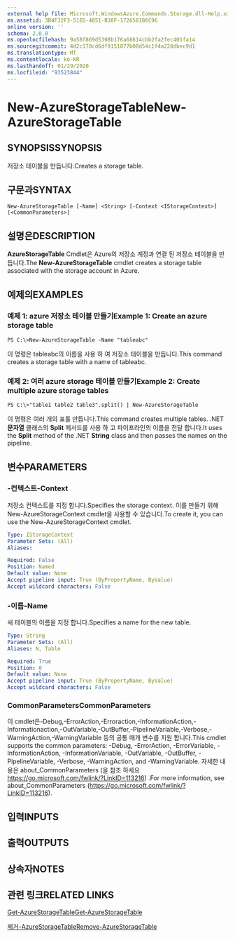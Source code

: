 ```yaml
---
external help file: Microsoft.WindowsAzure.Commands.Storage.dll-Help.xml
ms.assetid: 3B4F32F3-51ED-4851-B38F-172658186C96
online version: ''
schema: 2.0.0
ms.openlocfilehash: 9a58f869d5308b176a68614cbb2fa2fec401fa14
ms.sourcegitcommit: 4d2c178cd6df9151877b08d54c1f4a228dbec9d1
ms.translationtype: MT
ms.contentlocale: ko-KR
ms.lasthandoff: 01/29/2020
ms.locfileid: "93523844"
---
```

# <span data-ttu-id="86e0e-101">New-AzureStorageTable</span><span class="sxs-lookup"><span data-stu-id="86e0e-101">New-AzureStorageTable</span></span>

## <span data-ttu-id="86e0e-102">SYNOPSIS</span><span class="sxs-lookup"><span data-stu-id="86e0e-102">SYNOPSIS</span></span>
<span data-ttu-id="86e0e-103">저장소 테이블을 만듭니다.</span><span class="sxs-lookup"><span data-stu-id="86e0e-103">Creates a storage table.</span></span>

## <span data-ttu-id="86e0e-104">구문과</span><span class="sxs-lookup"><span data-stu-id="86e0e-104">SYNTAX</span></span>

```
New-AzureStorageTable [-Name] <String> [-Context <IStorageContext>] [<CommonParameters>]
```

## <span data-ttu-id="86e0e-105">설명은</span><span class="sxs-lookup"><span data-stu-id="86e0e-105">DESCRIPTION</span></span>
<span data-ttu-id="86e0e-106">**AzureStorageTable** Cmdlet은 Azure의 저장소 계정과 연결 된 저장소 테이블을 만듭니다.</span><span class="sxs-lookup"><span data-stu-id="86e0e-106">The **New-AzureStorageTable** cmdlet creates a storage table associated with the storage account in Azure.</span></span>

## <span data-ttu-id="86e0e-107">예제의</span><span class="sxs-lookup"><span data-stu-id="86e0e-107">EXAMPLES</span></span>

### <span data-ttu-id="86e0e-108">예제 1: azure 저장소 테이블 만들기</span><span class="sxs-lookup"><span data-stu-id="86e0e-108">Example 1: Create an azure storage table</span></span>
```
PS C:\>New-AzureStorageTable -Name "tableabc"
```

<span data-ttu-id="86e0e-109">이 명령은 tableabc의 이름을 사용 하 여 저장소 테이블을 만듭니다.</span><span class="sxs-lookup"><span data-stu-id="86e0e-109">This command creates a storage table with a name of tableabc.</span></span>

### <span data-ttu-id="86e0e-110">예제 2: 여러 azure storage 테이블 만들기</span><span class="sxs-lookup"><span data-stu-id="86e0e-110">Example 2: Create multiple azure storage tables</span></span>
```
PS C:\>"table1 table2 table3".split() | New-AzureStorageTable
```

<span data-ttu-id="86e0e-111">이 명령은 여러 개의 표를 만듭니다.</span><span class="sxs-lookup"><span data-stu-id="86e0e-111">This command creates multiple tables.</span></span>
<span data-ttu-id="86e0e-112">.NET **문자열** 클래스의 **Split** 메서드를 사용 하 고 파이프라인의 이름을 전달 합니다.</span><span class="sxs-lookup"><span data-stu-id="86e0e-112">It uses the **Split** method of the .NET **String** class and then passes the names on the pipeline.</span></span>

## <span data-ttu-id="86e0e-113">변수</span><span class="sxs-lookup"><span data-stu-id="86e0e-113">PARAMETERS</span></span>

### <span data-ttu-id="86e0e-114">-컨텍스트</span><span class="sxs-lookup"><span data-stu-id="86e0e-114">-Context</span></span>
<span data-ttu-id="86e0e-115">저장소 컨텍스트를 지정 합니다.</span><span class="sxs-lookup"><span data-stu-id="86e0e-115">Specifies the storage context.</span></span>
<span data-ttu-id="86e0e-116">이를 만들기 위해 New-AzureStorageContext cmdlet을 사용할 수 있습니다.</span><span class="sxs-lookup"><span data-stu-id="86e0e-116">To create it, you can use the New-AzureStorageContext cmdlet.</span></span>

```yaml
Type: IStorageContext
Parameter Sets: (All)
Aliases: 

Required: False
Position: Named
Default value: None
Accept pipeline input: True (ByPropertyName, ByValue)
Accept wildcard characters: False
```

### <span data-ttu-id="86e0e-117">-이름</span><span class="sxs-lookup"><span data-stu-id="86e0e-117">-Name</span></span>
<span data-ttu-id="86e0e-118">새 테이블의 이름을 지정 합니다.</span><span class="sxs-lookup"><span data-stu-id="86e0e-118">Specifies a name for the new table.</span></span>

```yaml
Type: String
Parameter Sets: (All)
Aliases: N, Table

Required: True
Position: 0
Default value: None
Accept pipeline input: True (ByPropertyName, ByValue)
Accept wildcard characters: False
```

### <span data-ttu-id="86e0e-119">CommonParameters</span><span class="sxs-lookup"><span data-stu-id="86e0e-119">CommonParameters</span></span>
<span data-ttu-id="86e0e-120">이 cmdlet은-Debug,-ErrorAction,-Erroraction,-InformationAction,-Informationaction,-OutVariable,-OutBuffer,-PipelineVariable,-Verbose,-WarningAction,-WarningVariable 등의 공통 매개 변수를 지원 합니다.</span><span class="sxs-lookup"><span data-stu-id="86e0e-120">This cmdlet supports the common parameters: -Debug, -ErrorAction, -ErrorVariable, -InformationAction, -InformationVariable, -OutVariable, -OutBuffer, -PipelineVariable, -Verbose, -WarningAction, and -WarningVariable.</span></span> <span data-ttu-id="86e0e-121">자세한 내용은 about_CommonParameters (을 참조 하세요 https://go.microsoft.com/fwlink/?LinkID=113216) .</span><span class="sxs-lookup"><span data-stu-id="86e0e-121">For more information, see about_CommonParameters (https://go.microsoft.com/fwlink/?LinkID=113216).</span></span>

## <span data-ttu-id="86e0e-122">입력</span><span class="sxs-lookup"><span data-stu-id="86e0e-122">INPUTS</span></span>

## <span data-ttu-id="86e0e-123">출력</span><span class="sxs-lookup"><span data-stu-id="86e0e-123">OUTPUTS</span></span>

## <span data-ttu-id="86e0e-124">상속자</span><span class="sxs-lookup"><span data-stu-id="86e0e-124">NOTES</span></span>

## <span data-ttu-id="86e0e-125">관련 링크</span><span class="sxs-lookup"><span data-stu-id="86e0e-125">RELATED LINKS</span></span>

[<span data-ttu-id="86e0e-126">Get-AzureStorageTable</span><span class="sxs-lookup"><span data-stu-id="86e0e-126">Get-AzureStorageTable</span></span>](./Get-AzureStorageTable.md)

[<span data-ttu-id="86e0e-127">제거-AzureStorageTable</span><span class="sxs-lookup"><span data-stu-id="86e0e-127">Remove-AzureStorageTable</span></span>](./Remove-AzureStorageTable.md)


